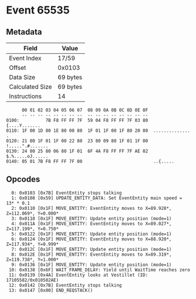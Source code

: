 # Event 65535

## Metadata

| Field           | Value    |
|-----------------|----------|
| Event Index     | 17/59    |
| Offset          | 0x0103   |
| Data Size       | 69 bytes |
| Calculated Size | 69 bytes |
| Instructions    | 14       |

```
      00 01 02 03 04 05 06 07  08 09 0A 0B 0C 0D 0E 0F
      -- -- -- -- -- -- -- --  -- -- -- -- -- -- -- --
0100:          7B F8 FF FF 7F  59 04 F8 FF FF 7F 03 80     {....Y.......
0110: 1F 00 1D 80 1E 80 00 80  1F 01 1F 00 1F 80 20 80  .............. .
0120: 21 80 1F 01 1F 00 22 80  23 80 09 80 1F 01 1F 00  !.....".#.......
0130: 24 80 25 80 06 80 1F 01  6F 4A F8 FF FF 7F AE 02  $.%.....oJ......
0140: 05 01 7B F8 FF FF 7F 00                           ..{.....        
```

## Opcodes

```
  0: 0x0103 [0x7B] EventEntity stops talking
  1: 0x0108 [0x59] UPDATE_ENTITY_DATA: Set EventEntity main speed = 13* * 0.1
  2: 0x0110 [0x1F] MOVE_ENTITY: EventEntity moves to X=89.928*, Z=112.069*, Y=0.000*
  3: 0x0118 [0x1F] MOVE_ENTITY: Update entity position (mode=1)
  4: 0x011A [0x1F] MOVE_ENTITY: EventEntity moves to X=89.027*, Z=117.199*, Y=0.750*
  5: 0x0122 [0x1F] MOVE_ENTITY: Update entity position (mode=1)
  6: 0x0124 [0x1F] MOVE_ENTITY: EventEntity moves to X=88.920*, Z=117.934*, Y=0.999*
  7: 0x012C [0x1F] MOVE_ENTITY: Update entity position (mode=1)
  8: 0x012E [0x1F] MOVE_ENTITY: EventEntity moves to X=89.319*, Z=119.738*, Y=1.000*
  9: 0x0136 [0x1F] MOVE_ENTITY: Update entity position (mode=1)
 10: 0x0138 [0x6F] WAIT_FRAME_DELAY: Yield until WaitTime reaches zero
 11: 0x0139 [0x4A] EventEntity looks at Vestillet (ID: 17105582/0x010502AE)
 12: 0x0142 [0x7B] EventEntity stops talking
 13: 0x0147 [0x00] END_REQSTACK()
```
